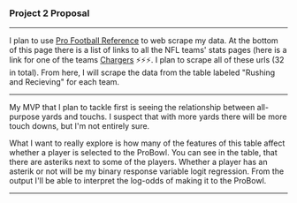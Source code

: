 ### Project 2 Proposal

---

I plan to use [Pro Football Reference](https://www.pro-football-reference.com/) to web scrape my data. At the bottom of this page there is a list of links to all the NFL teams' stats pages (here is a link for one of the teams [Chargers](https://www.pro-football-reference.com/teams/sdg/2018.htm) :zap::zap::zap:. I plan to scrape all of these urls (32 in total). From here, I will scrape the data from the table labeled "Rushing and Recieving" for each team.

---

My MVP that I plan to tackle first is seeing the relationship between all-purpose yards and touchs. I suspect that with more yards there will be more touch downs, but I'm not entirely sure.

What I want to really explore is how many of the features of this table affect whether a player is selected to the ProBowl. You can see in the table, that there are asteriks next to some of the players. Whether a player has an asterik or not will be my binary response variable logit regression. From the output I'll be able to interpret the log-odds of making it to the ProBowl.

---
